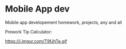 # Mobile App dev
 Mobile app developement homework, projects, any and all

Prework Tip Calculator:

https://i.imgur.com/T9fJhTe.gif
